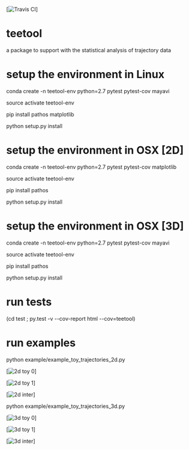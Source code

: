 [![Travis CI](https://travis-ci.com/WillemEerland/teetool.svg?token=vgGUTGsaoutqpevkkMq4&branch=master)]

# teetool
a package to support with the statistical analysis of trajectory data

# setup the environment in Linux

conda create -n teetool-env python=2.7 pytest pytest-cov mayavi

source activate teetool-env

pip install pathos matplotlib

python setup.py install

# setup the environment in OSX [2D]

conda create -n teetool-env python=2.7 pytest pytest-cov matplotlib

source activate teetool-env

pip install pathos

python setup.py install

# setup the environment in OSX [3D]

conda create -n teetool-env python=2.7 pytest pytest-cov mayavi

source activate teetool-env

pip install pathos

python setup.py install

# run tests

(cd test ; py.test -v --cov-report html --cov=teetool)

# run examples

python example/example_toy_trajectories_2d.py

[![2d toy 0](https://www.southampton.ac.uk/~wje1n13/teetool/2d_toy0.png)]

[![2d toy 1](https://www.southampton.ac.uk/~wje1n13/teetool/2d_toy1.png)]

[![2d inter](https://www.southampton.ac.uk/~wje1n13/teetool/2d_toy0_toy1.png)]

python example/example_toy_trajectories_3d.py

[![3d toy 0](https://www.southampton.ac.uk/~wje1n13/teetool/3d_toy0.png)]

[![3d toy 1](https://www.southampton.ac.uk/~wje1n13/teetool/3d_toy1.png)]

[![3d inter](https://www.southampton.ac.uk/~wje1n13/teetool/3d_toy0_toy1.png)]
